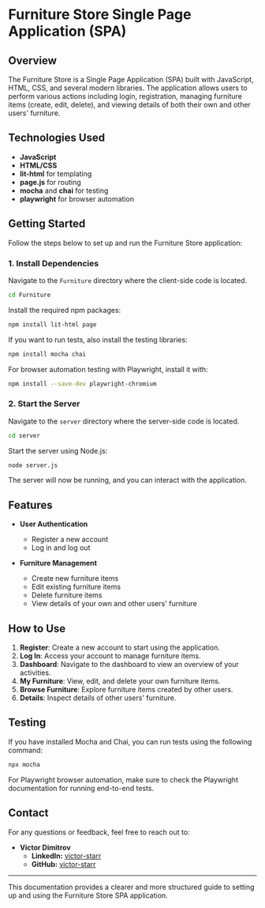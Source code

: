 
# Furniture Store Single Page Application (SPA)

## Overview

The Furniture Store is a Single Page Application (SPA) built with JavaScript, HTML, CSS, and several modern libraries. The application allows users to perform various actions including login, registration, managing furniture items (create, edit, delete), and viewing details of both their own and other users' furniture.

## Technologies Used

- **JavaScript**
- **HTML/CSS**
- **lit-html** for templating
- **page.js** for routing
- **mocha** and **chai** for testing
- **playwright** for browser automation

## Getting Started

Follow the steps below to set up and run the Furniture Store application:

### 1. Install Dependencies

Navigate to the `Furniture` directory where the client-side code is located.

```bash
cd Furniture
```

Install the required npm packages:

```bash
npm install lit-html page
```

If you want to run tests, also install the testing libraries:

```bash
npm install mocha chai
```

For browser automation testing with Playwright, install it with:

```bash
npm install --save-dev playwright-chromium
```

### 2. Start the Server

Navigate to the `server` directory where the server-side code is located.

```bash
cd server
```

Start the server using Node.js:

```bash
node server.js
```

The server will now be running, and you can interact with the application.

## Features

- **User Authentication**
  - Register a new account
  - Log in and log out

- **Furniture Management**
  - Create new furniture items
  - Edit existing furniture items
  - Delete furniture items
  - View details of your own and other users' furniture

## How to Use

1. **Register**: Create a new account to start using the application.
2. **Log In**: Access your account to manage furniture items.
3. **Dashboard**: Navigate to the dashboard to view an overview of your activities.
4. **My Furniture**: View, edit, and delete your own furniture items.
5. **Browse Furniture**: Explore furniture items created by other users.
6. **Details**: Inspect details of other users' furniture.

## Testing

If you have installed Mocha and Chai, you can run tests using the following command:

```bash
npx mocha
```

For Playwright browser automation, make sure to check the Playwright documentation for running end-to-end tests.

## Contact

For any questions or feedback, feel free to reach out to:

- **Victor Dimitrov**
  - **LinkedIn:** [victor-starr](https://linkedin.com/in/victor-starr)
  - **GitHub:** [victor-starr](https://github.com/victor-starr)

---

This documentation provides a clearer and more structured guide to setting up and using the Furniture Store SPA application.